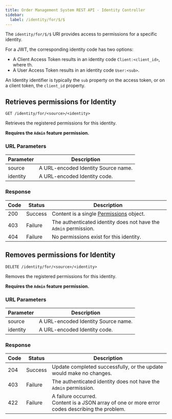```yaml
---
title: Order Management System REST API - Identity Controller
sidebar:
  label: /identity/for/$/$
---
```


The `identity/for/$/$` URI provides access to permissions for a specific identity.

For a JWT, the corresponding identity code has two options:

* A Client Access Token results in an identity code `Client:<client_id>`, where th.
* A User Access Token results in an identity code `User:<sub>`.

An Identity identifier is typically the `sub` property on the access token, or on a client token, the `client_id` property.

## Retrieves permissions for Identity

`GET /identity/for/<source>/<identity>`

Retrieves the registered permissions for this identity.

**Requires the `Admin` feature permission.**

### URL Parameters

| Parameter | Description |
|-----------|-------------|
| source    | A URL-encoded Identity Source name. |
| identity  | A URL-encoded Identity code. |

### Response

| Code | Status  | Description |
|------|---------|-------------|
| 200  | Success | Content is a single [Permissions](../../../proto/oms2/#permissions) object. |
| 403  | Failure | The authenticated identity does not have the `Admin` permission. |
| 404  | Failure | No permissions exist for this identity. |

## Removes permissions for Identity

`DELETE /identity/for/<source>/<identity>`

Removes the registered permissions for this identity.

**Requires the `Admin` feature permission.**

### URL Parameters

| Parameter | Description |
|-----------|-------------|
| source    | A URL-encoded Identity Source name. |
| identity  | A URL-encoded Identity code. |

### Response

| Code | Status  | Description |
|------|---------|-------------|
| 204  | Success | Update completed successfully, or the update would make no changes. |
| 403  | Failure | The authenticated identity does not have the `Admin` permission. |
| 422  | Failure | A failure occurred.<br>Content is a JSON array of one or more error codes describing the problem. |

